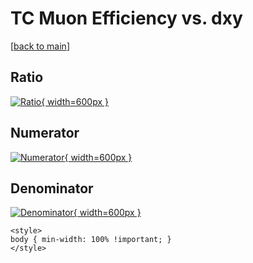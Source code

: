 # TC Muon Efficiency vs. dxy

[[back to main](./)]



## Ratio

[![Ratio](../mtv/var/TC_13_eff_dxy.png){ width=600px }](../mtv/var/TC_13_eff_dxy.pdf)

## Numerator

[![Numerator](../mtv/num/TC_13_eff_dxy_num0.png){ width=600px }](../mtv/num/TC_13_eff_dxy_num0.pdf)

## Denominator

[![Denominator](../mtv/den/TC_13_eff_dxy_den.png){ width=600px }](../mtv/den/TC_13_eff_dxy_den.pdf)


``` {=html}
<style>
body { min-width: 100% !important; }
</style>
```
